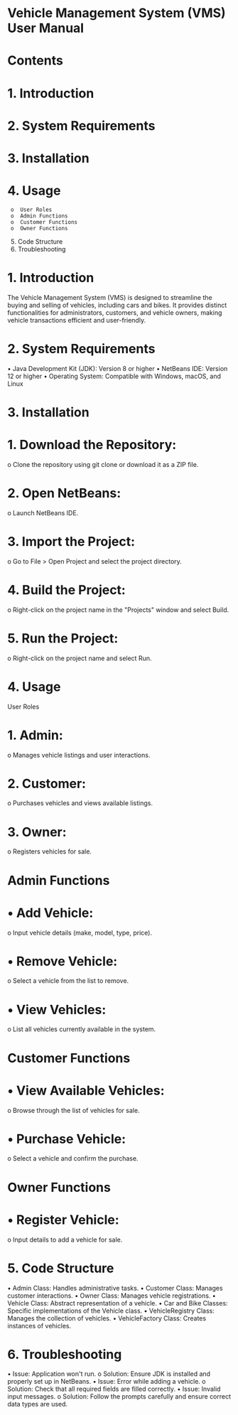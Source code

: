 # Vehicle Management System (VMS) User Manual
#  Contents
# 1.	Introduction
# 2.	System Requirements
# 3.	Installation
# 4.	Usage 
     o	User Roles
     o	Admin Functions
     o	Customer Functions
     o	Owner Functions
5.	Code Structure
6.	Troubleshooting
# 1. Introduction
The Vehicle Management System (VMS) is designed to streamline the buying and selling of vehicles, including cars and bikes. It provides distinct functionalities for administrators, customers, and vehicle owners, making vehicle transactions efficient and user-friendly.
# 2. System Requirements
•	Java Development Kit (JDK): Version 8 or higher
•	NetBeans IDE: Version 12 or higher
•	Operating System: Compatible with Windows, macOS, and Linux
# 3. Installation
# 1.	Download the Repository:
o	Clone the repository using git clone <repository-url> or download it as a ZIP file.
# 2.	Open NetBeans:
o	Launch NetBeans IDE.
# 3.	Import the Project:
o	Go to File > Open Project and select the project directory.
# 4.	Build the Project:
o	Right-click on the project name in the "Projects" window and select Build.
# 5.	Run the Project:
o	Right-click on the project name and select Run.
# 4. Usage
User Roles
# 1.	Admin:
o	Manages vehicle listings and user interactions.
# 2.	Customer:
o	Purchases vehicles and views available listings.
# 3.	Owner:
o	Registers vehicles for sale.
# Admin Functions
# •	Add Vehicle: 
o	Input vehicle details (make, model, type, price).
# •	Remove Vehicle: 
o	Select a vehicle from the list to remove.
# •	View Vehicles: 
o	List all vehicles currently available in the system.
# Customer Functions
# •	View Available Vehicles: 
o	Browse through the list of vehicles for sale.
# •	Purchase Vehicle: 
o	Select a vehicle and confirm the purchase.
# Owner Functions
# •	Register Vehicle: 
o	Input details to add a vehicle for sale.
# 5. Code Structure
•	Admin Class: Handles administrative tasks.
•	Customer Class: Manages customer interactions.
•	Owner Class: Manages vehicle registrations.
•	Vehicle Class: Abstract representation of a vehicle.
•	Car and Bike Classes: Specific implementations of the Vehicle class.
•	VehicleRegistry Class: Manages the collection of vehicles.
•	VehicleFactory Class: Creates instances of vehicles.
# 6. Troubleshooting
•	Issue: Application won't run.
o	Solution: Ensure JDK is installed and properly set up in NetBeans.
•	Issue: Error while adding a vehicle.
o	Solution: Check that all required fields are filled correctly.
•	Issue: Invalid input messages.
o	Solution: Follow the prompts carefully and ensure correct data types are used.

